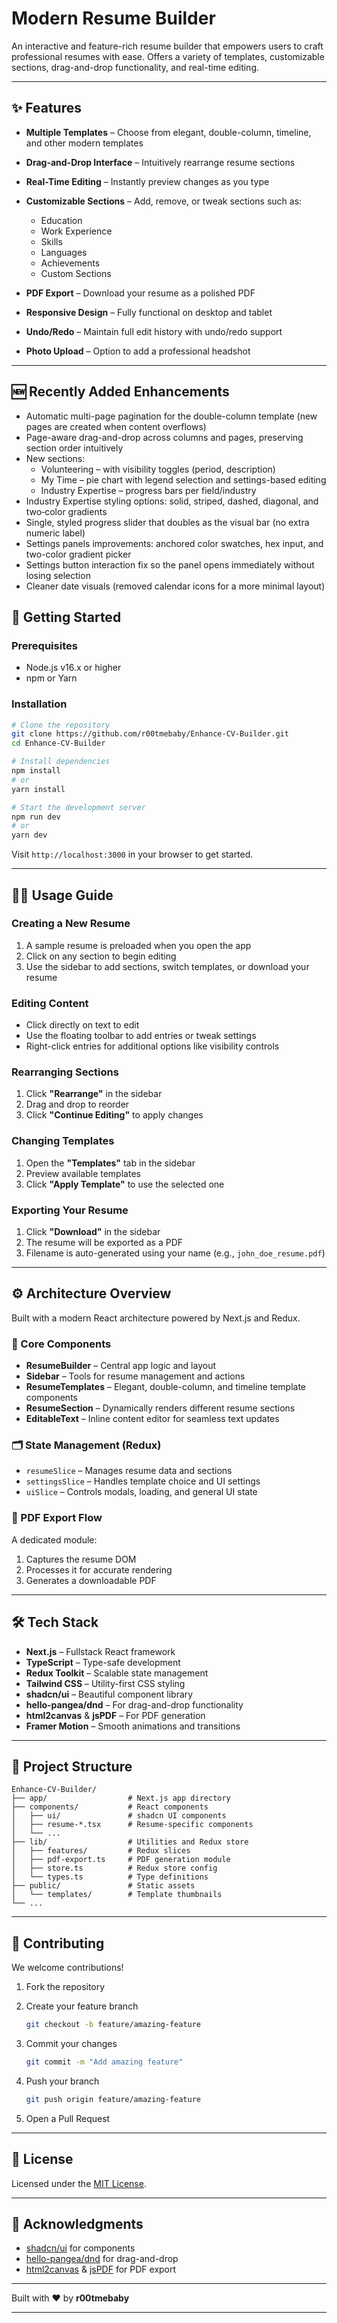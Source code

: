 # Modern Resume Builder

An interactive and feature-rich resume builder that empowers users to craft professional resumes with ease. Offers a variety of templates, customizable sections, drag-and-drop functionality, and real-time editing.

<!-- ![Resume Builder Screenshot](https://placeholder.svg?height=400&width=800) -->

---

## ✨ Features

- **Multiple Templates** – Choose from elegant, double-column, timeline, and other modern templates
- **Drag-and-Drop Interface** – Intuitively rearrange resume sections
- **Real-Time Editing** – Instantly preview changes as you type
- **Customizable Sections** – Add, remove, or tweak sections such as:

  - Education
  - Work Experience
  - Skills
  - Languages
  - Achievements
  - Custom Sections

- **PDF Export** – Download your resume as a polished PDF
- **Responsive Design** – Fully functional on desktop and tablet
- **Undo/Redo** – Maintain full edit history with undo/redo support
- **Photo Upload** – Option to add a professional headshot

---

## 🆕 Recently Added Enhancements

- Automatic multi-page pagination for the double-column template (new pages are created when content overflows)
- Page-aware drag-and-drop across columns and pages, preserving section order intuitively
- New sections:
   - Volunteering – with visibility toggles (period, description)
   - My Time – pie chart with legend selection and settings-based editing
   - Industry Expertise – progress bars per field/industry
- Industry Expertise styling options: solid, striped, dashed, diagonal, and two‑color gradients
- Single, styled progress slider that doubles as the visual bar (no extra numeric label)
- Settings panels improvements: anchored color swatches, hex input, and two-color gradient picker
- Settings button interaction fix so the panel opens immediately without losing selection
- Cleaner date visuals (removed calendar icons for a more minimal layout)

## 🚀 Getting Started

### Prerequisites

- Node.js v16.x or higher
- npm or Yarn

### Installation

```bash
# Clone the repository
git clone https://github.com/r00tmebaby/Enhance-CV-Builder.git
cd Enhance-CV-Builder

# Install dependencies
npm install
# or
yarn install

# Start the development server
npm run dev
# or
yarn dev
```

Visit `http://localhost:3000` in your browser to get started.

---

## 🧑‍💻 Usage Guide

### Creating a New Resume

1. A sample resume is preloaded when you open the app
2. Click on any section to begin editing
3. Use the sidebar to add sections, switch templates, or download your resume

### Editing Content

- Click directly on text to edit
- Use the floating toolbar to add entries or tweak settings
- Right-click entries for additional options like visibility controls

### Rearranging Sections

1. Click **"Rearrange"** in the sidebar
2. Drag and drop to reorder
3. Click **"Continue Editing"** to apply changes

### Changing Templates

1. Open the **"Templates"** tab in the sidebar
2. Preview available templates
3. Click **"Apply Template"** to use the selected one

### Exporting Your Resume

1. Click **"Download"** in the sidebar
2. The resume will be exported as a PDF
3. Filename is auto-generated using your name (e.g., `john_doe_resume.pdf`)

---

## ⚙️ Architecture Overview

Built with a modern React architecture powered by Next.js and Redux.

### 🧩 Core Components

- **ResumeBuilder** – Central app logic and layout
- **Sidebar** – Tools for resume management and actions
- **ResumeTemplates** – Elegant, double-column, and timeline template components
- **ResumeSection** – Dynamically renders different resume sections
- **EditableText** – Inline content editor for seamless text updates

### 🗂 State Management (Redux)

- `resumeSlice` – Manages resume data and sections
- `settingsSlice` – Handles template choice and UI settings
- `uiSlice` – Controls modals, loading, and general UI state

### 📄 PDF Export Flow

A dedicated module:

1. Captures the resume DOM
2. Processes it for accurate rendering
3. Generates a downloadable PDF

---

## 🛠 Tech Stack

- **Next.js** – Fullstack React framework
- **TypeScript** – Type-safe development
- **Redux Toolkit** – Scalable state management
- **Tailwind CSS** – Utility-first CSS styling
- **shadcn/ui** – Beautiful component library
- **hello-pangea/dnd** – For drag-and-drop functionality
- **html2canvas** & **jsPDF** – For PDF generation
- **Framer Motion** – Smooth animations and transitions

---

## 📁 Project Structure

```
Enhance-CV-Builder/
├── app/                  # Next.js app directory
├── components/           # React components
│   ├── ui/               # shadcn UI components
│   ├── resume-*.tsx      # Resume-specific components
│   └── ...
├── lib/                  # Utilities and Redux store
│   ├── features/         # Redux slices
│   ├── pdf-export.ts     # PDF generation module
│   ├── store.ts          # Redux store config
│   └── types.ts          # Type definitions
├── public/               # Static assets
│   └── templates/        # Template thumbnails
└── ...
```

---

## 🤝 Contributing

We welcome contributions!

1. Fork the repository
2. Create your feature branch

   ```bash
   git checkout -b feature/amazing-feature
   ```

3. Commit your changes

   ```bash
   git commit -m "Add amazing feature"
   ```

4. Push your branch

   ```bash
   git push origin feature/amazing-feature
   ```

5. Open a Pull Request

---

## 📄 License

Licensed under the [MIT License](./LICENSE).

---

## 🙏 Acknowledgments

- [shadcn/ui](https://ui.shadcn.com/) for components
- [hello-pangea/dnd](https://github.com/hello-pangea/dnd) for drag-and-drop
- [html2canvas](https://html2canvas.hertzen.com/) & [jsPDF](https://parall.ax/products/jspdf) for PDF export

---

Built with ❤️ by **r00tmebaby**

---
